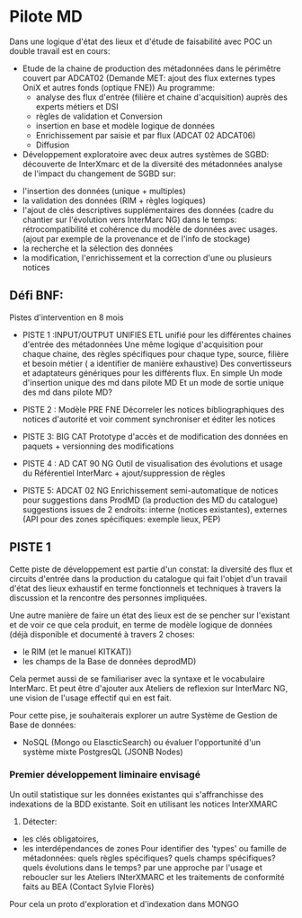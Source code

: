 # Pilote MD

Dans une logique d'état des lieux et d'étude de faisabilité  avec POC
un double travail est en cours:
* Etude de la chaine de production des métadonnées dans le périmêtre couvert par ADCAT02
(Demande MET: ajout des flux externes types OniX et autres fonds (optique FNE))
Au programme:
  * analyse des flux d'entrée (filière et chaine d'acquisition) auprès des experts métiers et DSI
  * règles de validation et Conversion
  * insertion en base et modèle logique de données
  * Enrichissement par saisie et par flux (ADCAT 02 ADCAT06)
  * Diffusion
* Développement exploratoire avec deux autres systèmes de SGBD:
découverte de InterXmarc et de la diversité des métadonnées
analyse de l'impact du changement de SGBD sur:
- l'insertion des données (unique + multiples)
- la validation des données (RIM + règles logiques)
- l'ajout de clés descriptives supplémentaires des données (cadre du chantier sur l'évolution vers InterMarc NG) dans le temps:
rétrocompatibilité et  cohérence du modèle de données avec usages. (ajout par exemple de la provenance et de l'info de stockage)
- la recherche et la sélection des données
- la modification, l'enrichissement et la correction d'une ou plusieurs notices


## Défi BNF:
Pistes d'intervention en 8 mois
* PISTE 1 :INPUT/OUTPUT UNIFIES
 ETL unifié pour les différentes chaines d'entrée des métadonnées
Une même logique d'acquisition pour chaque chaine, des règles spécifiques pour chaque type, source, filière et besoin métier ( a identifier de manière exhaustive)
Des convertisseurs  et adaptateurs génériques pour les différents flux.
En simple Un mode d'insertion unique des md dans pilote MD
Et un mode de sortie unique des md dans pilote MD?

* PISTE 2 : Modèle PRE FNE
Décorreler les notices bibliographiques des notices d'autorité et voir comment synchroniser et éditer les notices
* PISTE 3: BIG CAT Prototype d'accès et de modification des données en paquets + versionning des modifications
* PISTE 4 : AD CAT 90 NG
Outil de visualisation des évolutions et usage du Référentiel InterMarc + ajout/suppression de règles
* PISTE 5:  ADCAT 02 NG
Enrichissement semi-automatique de notices pour suggestions dans ProdMD (la production des MD du catalogue)
suggestions issues de 2 endroits: interne (notices existantes), externes (API pour des zones spécifiques: exemple lieux, PEP)

## PISTE 1
Cette piste de développement est partie d'un constat: la diversité des flux et circuits d'entrée dans la production du catalogue
qui fait l'objet d'un travail d'état des lieux exhaustif en terme fonctionnels et techniques à travers la discussion et la rencontre des personnes impliquées.

Une autre manière de faire un état des lieux est de se pencher sur l'existant et de voir ce que cela produit,
en terme de modèle logique de données (déjà disponible et documenté à travers 2 choses:
  * le RIM (et le manuel KITKAT))
 * les champs de la Base de données deprodMD)

Cela permet aussi de se familiariser avec la syntaxe et le vocabulaire InterMarc.
Et peut être d'ajouter aux Ateliers de reflexion sur InterMarc NG, une vision de l'usage effectif qui en est fait.

Pour cette pise, je souhaiterais explorer un autre Système de Gestion de Base de données:
- NoSQL (Mongo ou ElascticSearch)
ou évaluer l'opportunité d'un système mixte PostgresQL (JSONB Nodes)

### Premier développement liminaire envisagé
Un outil statistique sur les données existantes qui s'affranchisse des indexations de la BDD existante.
Soit en utilisant les notices InterXMARC
1. Détecter:
- les clés obligatoires,
- les interdépendances de zones
Pour identifier des 'types' ou famille de métadonnées:
quels règles spécifiques?
quels champs spécifiques?
quels évolutions dans le temps?
par une approche par l'usage et reboucler sur les Ateliers INterXMARC et les traitements de conformité faits au BEA (Contact Sylvie Florès)

Pour cela un proto d'exploration et d'indexation dans MONGO
